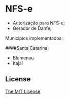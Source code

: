 # NFS-e
- Autorização para NFS-e;
- Gerador de Danfe;

Municípios implementados:

####Santa Catarina
- Blumenau
- Itajaí


## License

[The MIT License](/LICENSE)